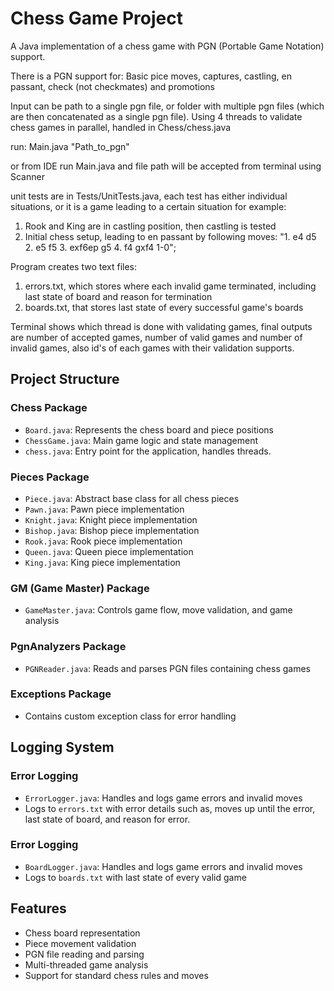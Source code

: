 # Chess Game Project

A Java implementation of a chess game with PGN (Portable Game Notation) support.

There is a PGN support for: Basic pice moves, captures, castling, en passant, check (not checkmates) and promotions

Input can be path to a single pgn file, or folder with multiple pgn files (which are then concatenated as a single pgn file).
Using 4 threads to validate chess games in parallel, handled in Chess/chess.java

run: Main.java "Path_to_pgn"

or from IDE run Main.java and file path will be accepted from terminal using Scanner 


unit tests are in Tests/UnitTests.java, each test has either individual situations, or it is a game leading to a certain situation for example:
1) Rook and King are in castling position, then castling is tested
2) Initial chess setup, leading to en passant by following moves: "1. e4 d5 2. e5 f5 3. exf6ep g5 4. f4 gxf4 1-0";

Program creates two text files:
1) errors.txt, which stores where each invalid game terminated, including last state of board and reason for termination
2) boards.txt, that stores last state of every successful game's boards

Terminal shows which thread is done with validating games, final outputs are number of accepted games, number of valid games and number of invalid games, also id's of each games with their
validation supports.

## Project Structure

### Chess Package
- `Board.java`: Represents the chess board and piece positions
- `ChessGame.java`: Main game logic and state management
- `chess.java`: Entry point for the application, handles threads.

### Pieces Package
- `Piece.java`: Abstract base class for all chess pieces
- `Pawn.java`: Pawn piece implementation
- `Knight.java`: Knight piece implementation
- `Bishop.java`: Bishop piece implementation
- `Rook.java`: Rook piece implementation
- `Queen.java`: Queen piece implementation
- `King.java`: King piece implementation

### GM (Game Master) Package
- `GameMaster.java`: Controls game flow, move validation, and game analysis

### PgnAnalyzers Package
- `PGNReader.java`: Reads and parses PGN files containing chess games

### Exceptions Package
- Contains custom exception class for error handling

## Logging System

### Error Logging
- `ErrorLogger.java`: Handles and logs game errors and invalid moves
- Logs to `errors.txt` with error details such as, moves up until the error, last state of board, and reason for error.

### Error Logging
- `BoardLogger.java`: Handles and logs game errors and invalid moves
- Logs to `boards.txt` with last state of every valid game


## Features
- Chess board representation
- Piece movement validation
- PGN file reading and parsing
- Multi-threaded game analysis
- Support for standard chess rules and moves
